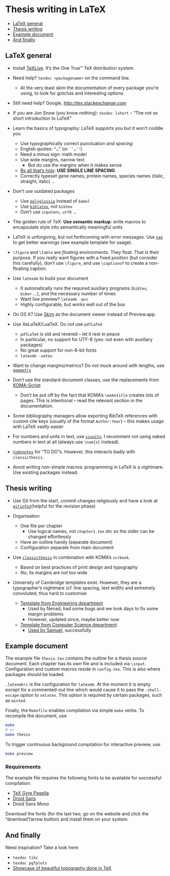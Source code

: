 Thesis writing in LaTeX
=======================

* [LaTeX general](#latex-general)
* [Thesis writing](#thesis-writing)
* [Example document](#example-document)
* [And finally](#and-finally)

## LaTeX general

* Install [TeXLive][]. It’s the One True™ TeX distribution system.

* Need help? `texdoc <packagename>` on the command line.
    * At the very least *skim* the documentation of every package you’re using,
      to look for gotchas and interesting options

* Still need help? Google, <http://tex.stackexchange.com>

* If you are Jon Snow (you know nothing): `texdoc lshort`
  – “The not so short introduction to LaTeX”

* Learn the basics of typography: LaTeX supports you but it won’t coddle you
    * Use typographically correct punctuation *and spacing*
    * English quotes: `“…”` (or <code>\`\`…''</code>)
    * Need a minus sign: math mode!
    * Use wide margins, narrow text
        * But do use the margins when it makes sense
    *  [By all that’s holy][faq-spacing]: **USE SINGLE LINE SPACING**.
    * Correctly typeset gene names, protein names, species names (italic,
      straight, italic) …

* Don’t use outdated packages
    * Use [`polyglossia`][polyglossia] instead of `babel`
    * Use [`biblatex`][biblatex], not `bibtex`
    * Don’t use `inputenc`, `utf8` …

* The golden rule of TeX: **Use semantic markup**: write macros to encapsulate
  style into semantically meaningful units

* LaTeX is unforgiving, but not forthcoming with error messages. Use
  [`nag`][nag] to get better warnings (see example template for usage).

* `\figure` and `\table` are *floating* environments. They float. That is their
  purpose. If you really want figures with a fixed position (but consider this
  carefully), don’t use `\figure`, and use `\captionof` to create a non-floating
  caption.

* Use `latexmk` to build your document
    * It automatically runs the required auxiliary programs (`bibtex`,
      `biber` …), and the necessary number of times
    * Want live preview? `latexmk -pvc`
    * Highly configurable, but works well out of the box

* On OS X? Use [Skim][] as the document viewer instead of Preview.app.

* Use XeLaTeX/LuaTeX. Do *not* use `pdfLaTeX`
    * `pdfLaTeX` is old and revered – let it rest in peace
    * In particular, no support for UTF-8 (yes: not even with auxiliary
      packages)
    * No great support for non-8-bit fonts
    * `latexmk -xetex`

* Want to change margins/metrics? Do not muck around with lengths, use
  [`geometry`][geometry]

* Don’t use the standard document classes, use the replacements from
  [KOMA-Script][KOMA]
  * Don’t be put off by the fact that KOMA’s `\maketitle` creates lots of pages.
    This is intentional – read the relevant section in the documentation.

* Some bibliography managers allow exporting BibTeX references with custom cite
  keys (usually of the format `Author:Year`) – this makes usage with LaTeX
  vastly easier

* For numbers and units in text, use [`siunitx`][siunitx]. I recomment not using
  naked numbers in text at all (always use `\num{x}` instead).

* [`todonotes`][todonotes] for “TO DO”s. However, this interacts badly with
  `classicthesis`.

* Avoid writing non-simple macros: programming in LaTeX is a nightmare. Use
  existing packages instead.

## Thesis writing

* Use Git from the start, commit changes religiously and have a look at [`gitinfo2`][gitinfo2](helpful for the revision phase)

* Organisation
    * One file per chapter
        * Use logical names, not `chapter1.tex` etc so the otder can be changed
          effortlessly
    * Have an outline handy (separate document)
    * Configuration separate from main document

* Use [`classicthesis`][classicthesis] in combination with KOMA’s `scrbook`.
    * Based on best practices of print design and typography
    * *No*, its margins are not too wide

* University of Cambridge templates exist. However, they are a typographer’s
  nightmare (cf. line spacing, text width) and extremely convoluted, thus hard
  to customise
  * [Template from Engineering department][template-engineering]
    * Used by Nenad, had some bugs and we took days to fix some margin problems
    * However, updated since, maybe better now
  * [Template from Computer Science department][template-cs]
    * [Used by Samuel][sam-thesis], successfully

## Example document

The example file `thesis.tex` contains the outline for a thesis source document.
Each chapter has its own file and is included via `\input`. Configuration and
custom macros reside in `config.tex`. This is also where packages should be
loaded.

`.latexmkrc` is the configuration for `latexmk`. At the moment it is empty
except for a commented-out line which would cause it to pass the `-shell-escape`
option to `xelatex`. This option is required by certain packages, such as
`minted`.

Finally, the `Makefile` enables compilation via simple `make` verbs. To
recompile the document, use

```bash
make
# or
make thesis
```

To trigger continuous background compilation for interactive preview, use

```bash
make preview
```

### Requirements

The example file requires the following fonts to be available for successful
compilation:

* [TeX Gyre Pagella][tex-gyre]
* [Droid Sans][droid]
* Droid Sans Mono

Download the fonts (for the last two, go on the website and click the
“download”/arrow button) and install them on your system.

## And finally

Need inspiration? Take a look here:

* `texdoc tikz`
* `texdoc pgfplots`
* [Showcase of beautiful typography done in TeX][showcase]

[TeXLive]: https://www.tug.org/texlive/
[faq-spacing]: http://www.tex.ac.uk/cgi-bin/texfaq2html?label=linespace
[Skim]: http://skim-app.sourceforge.net/
[fixltx2e]: http://www.ctan.org/pkg/fixltx2e
[nag]: http://www.ctan.org/pkg/nag
[polyglossia]: http://www.ctan.org/pkg/polyglossia
[biblatex]: http://www.ctan.org/pkg/biblatex
[geometry]: http://www.ctan.org/pkg/geometry
[KOMA]: http://www.ctan.org/pkg/koma-script
[classicthesis]: http://www.ctan.org/pkg/classicthesis
[siunitx]: http://www.ctan.org/pkg/siunitx
[todonotes]: http://www.ctan.org/pkg/todonotes
[template-engineering]: https://github.com/kks32/phd-thesis-template
[template-cs]: https://github.com/cambridge/thesis
[sam-thesis]: https://github.com/loopasam/thesis
[showcase]: http://tex.stackexchange.com/q/1319/42
[tex-gyre]: http://www.gust.org.pl/projects/e-foundry/tex-gyre/pagella/qpl2.004otf.zip
[droid]: http://www.google.com/fonts#UsePlace:use/Collection:Droid+Sans|Droid+Sans+Mono
[gitinfo2]: https://www.ctan.org/pkg/gitinfo2

